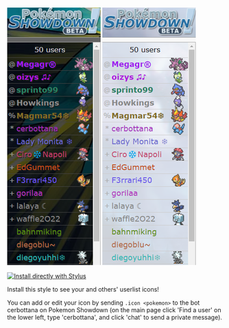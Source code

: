 ![Preview dark](https://raw.githubusercontent.com/Parnassius/ps-userlist-icons/main/preview-dark.png)
![Preview light](https://raw.githubusercontent.com/Parnassius/ps-userlist-icons/main/preview-light.png)

[![Install directly with Stylus](https://img.shields.io/badge/Install%20directly%20with-Stylus-00adad.svg)](https://github.com/Parnassius/ps-userlist-icons/raw/main/usericons.user.css)

Install this style to see your and others' userlist icons!

You can add or edit your icon by sending `.icon <pokemon>` to the bot cerbottana on Pokemon Showdown (on the main page click 'Find a user' on the lower left, type 'cerbottana', and click 'chat' to send a private message).
